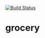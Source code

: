 [![Build Status](https://travis-ci.org/mchirico/grocery.svg?branch=develop)](https://travis-ci.org/mchirico/grocery)
# grocery

